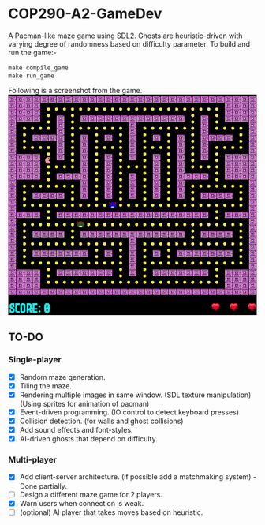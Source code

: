 # COP290-A2-GameDev

A Pacman-like maze game using SDL2. Ghosts are heuristic-driven with varying degree of randomness based on difficulty parameter. To build and run the game:-

```
make compile_game
make run_game
```
Following is a screenshot from the game.\
![Pacman Game](/assets/cover.jpg "Game still")

## TO-DO

### Single-player

- [x] Random maze generation.
- [x] Tiling the maze.
- [x] Rendering multiple images in same window. (SDL texture manipulation) (Using sprites for animation of pacman)
- [x] Event-driven programming. (IO control to detect keyboard presses)
- [x] Collision detection. (for walls and ghost collisions)
- [x] Add sound effects and font-styles.
- [x] AI-driven ghosts that depend on difficulty.

### Multi-player

- [x] Add client-server architecture. (if possible add a matchmaking system) - Done partially.
- [ ] Design a different maze game for 2 players.
- [x] Warn users when connection is weak.
- [ ] (optional) AI player that takes moves based on heuristic.
